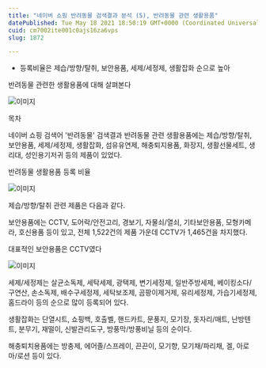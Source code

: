 ```yaml
---
title: "네이버 쇼핑 반려동물 검색결과 분석 (5), 반려동물 관련 생활용품"
datePublished: Tue May 18 2021 18:50:19 GMT+0000 (Coordinated Universal Time)
cuid: cm7002ite001c0ajs16za6vps
slug: 1872

---
```



- 등록비율은 제습/방향/탈취, 보안용품, 세제/세정제, 생활잡화 순으로 높아

반려동물 관련한 생활용품에 대해 살펴본다

![이미지](https://cdn.hashnode.com/res/hashnode/image/upload/v1739249199808/52eff6c7-4012-4908-87a7-331bb745de0d.jpeg)

목차

네이버 쇼핑 검색어 '반려동물' 검색결과 반려동물 관련 생활용품에는 제습/방향/탈취, 보안용품, 세제/세정제, 생활잡화, 섬유유연제, 해충퇴지용품, 화장지, 생활선물세트, 생리대, 성인용기저귀 등의 제품이 있었다.

반려동물 생활용품 등록 비율

![이미지](https://cdn.hashnode.com/res/hashnode/image/upload/v1739249201559/f5b9e073-8bb8-45e1-9a6e-1829b5d4d199.png)

제습/방향/탈취 관련 제품은 다음과 같다.

보안용품에는 CCTV, 도어락/안전고리, 경보기, 자물쇠/열쇠, 기타보안용품, 모형카메라, 호신용품 등이 있고, 전체 1,522건의 제품 가운데 CCTV가 1,465건을 차지했다.

대표적인 보안용품은 CCTV였다

![이미지](https://cdn.hashnode.com/res/hashnode/image/upload/v1739249202990/d53dded1-e08e-4899-871f-a604177a33cf.png)

세제/세정제는 살균소독제, 세탁세제, 광택제, 변기세정제, 일반주방세제, 베이킹소다/구연산, 손소독제, 배수구세정제, 세탁보조제, 곰팡이제거제, 유리세정제, 가습기세정제, 홈드라이 등의 순으로 많이 등록되어 있다.

생활잡화는 단열시트, 쇼핑백, 호출벨, 핸드카트, 문풍지, 모기장, 돗자리/매트, 난방텐트, 분무기, 재떨이, 신발관리도구, 방풍막/방풍비닐 등의 순이다.

해충퇴치용품에는 방충제, 에어졸/스프레이, 끈끈이, 모기향, 모기채/파리채, 겔, 아로마/로션 등이 있다.